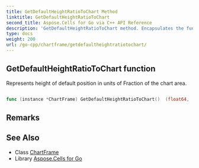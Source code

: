 ```yaml
---
title: GetDefaultHeightRatioToChart Method 
linktitle: GetDefaultHeightRatioToChart
second_title: Aspose.Cells for Go via C++ API Reference
description: 'GetDefaultHeightRatioToChart method. Encapsulates the function that represents getdefaultheightratiotochart in Go.'
type: docs
weight: 200
url: /go-cpp/chartframe/getdefaultheightratiotochart/
---
```


## GetDefaultHeightRatioToChart function

Represents height of default position in units of Fraction of the chart area.

```go

func (instance *ChartFrame) GetDefaultHeightRatioToChart()  (float64,  error) 

```

## Remarks


## See Also

* Class [ChartFrame](../)
* Library [Aspose.Cells for Go](../../)
